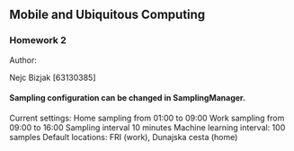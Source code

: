 ## Mobile and Ubiquitous Computing

### Homework 2

Author:

Nejc Bizjak 
[63130385]

#### Sampling configuration can be changed in SamplingManager.
Current settings:
Home sampling from 01:00 to 09:00
Work sampling from 09:00 to 16:00
Sampling interval 10 minutes
Machine learning interval: 100 samples
Default locations: FRI (work), Dunajska cesta (home)
